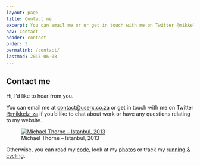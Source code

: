 ```yaml
---
layout: page
title: Contact me
excerpt: You can email me or or get in touch with me on Twitter @mikkelz_za if you’d like to chat about work or have any questions relating to my website.
nav: Contact
header: contact
order: 3
permalink: /contact/
lastmod: 2015-06-08
---
```


## Contact me

Hi, I’d like to hear from you.

You can email me at [contact@userx.co.za](mailto:contact@userx.co.za) or get in touch with me on Twitter [@mikkelz_za](https://twitter.com/@mikkelz_za)
if you’d like to chat about work or have any questions relating to my website.

<figure>
    <a href="https://www.flickr.com/photos/mikkelz/sets/72157649224195065">
        <img srcset="/assets/images/general/michael-thorne-turkey-istanbul-2013-820x461.jpg 820w,
                     /assets/images/general/michael-thorne-turkey-istanbul-2013-410x231.jpg 410w"
            sizes="100vw"
            src="/assets/images/general/michael-thorne-turkey-istanbul-2013-820x461.jpg"
            alt="Michael Thorne – Istanbul, 2013">
    </a>
    <figcaption>Michael Thorne – Istanbul, 2013</figcaption>
</figure>

Otherwise, you can read my [code](https://github.com/michaelthorne), look at my [photos](https://instagram.com/mikkelz_za)
or track my [running & cycling](https://www.strava.com/athletes/1328198).
